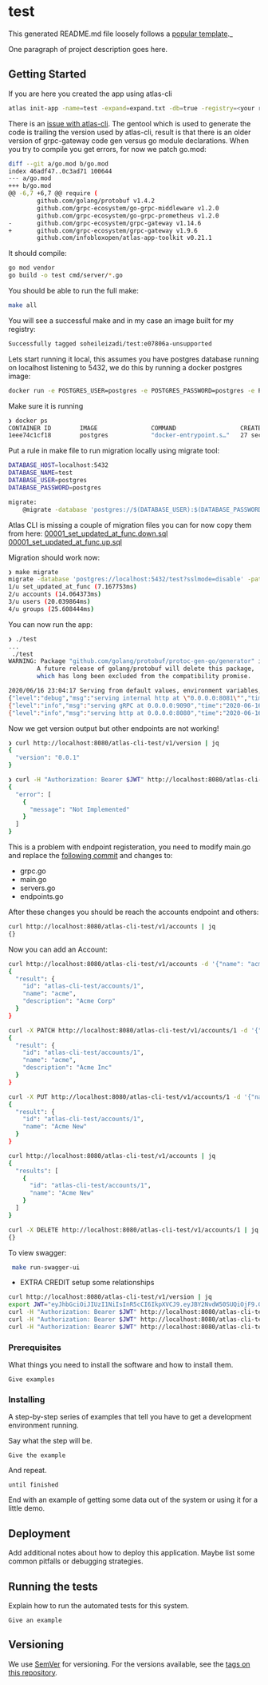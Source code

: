 # test

This generated README.md file loosely follows a [popular template](https://gist.github.com/PurpleBooth/109311bb0361f32d87a2)._

One paragraph of project description goes here.

## Getting Started

If you are here you created the app using atlas-cli
```bash
atlas init-app -name=test -expand=expand.txt -db=true -registry=<your registry> -gateway -health -helm
```

There is an [issue with atlas-cli](https://github.com/infobloxopen/atlas-cli/issues/60).
The gentool which is used to generate the code is trailing the version used
by atlas-cli, result is that there
is an older version of grpc-gateway code gen versus go module declarations.
When you try to compile you get errors, for now we patch go.mod:
```bash
diff --git a/go.mod b/go.mod
index 46adf47..0c3ad71 100644
--- a/go.mod
+++ b/go.mod
@@ -6,7 +6,7 @@ require (
        github.com/golang/protobuf v1.4.2
        github.com/grpc-ecosystem/go-grpc-middleware v1.2.0
        github.com/grpc-ecosystem/go-grpc-prometheus v1.2.0
-       github.com/grpc-ecosystem/grpc-gateway v1.14.6
+       github.com/grpc-ecosystem/grpc-gateway v1.9.6
        github.com/infobloxopen/atlas-app-toolkit v0.21.1
```

It should compile:

```bash
go mod vendor
go build -o test cmd/server/*.go
```

You should be able to run the full make:
```bash
make all
```
You will see a successful make and in my case an image built for my registry:
```bash
Successfully tagged soheileizadi/test:e07806a-unsupported
```

Lets start running it local, this assumes you have postgres database running on
localhost listening to 5432, we do this by running a docker postgres image:
```bash
docker run -e POSTGRES_USER=postgres -e POSTGRES_PASSWORD=postgres -e POSTGRES_DB=atlas_cli_test -p 5432:5432 postgres
```

Make sure it is running
```bash
❯ docker ps
CONTAINER ID        IMAGE               COMMAND                  CREATED             STATUS              PORTS                    NAMES
1eee74c1cf18        postgres            "docker-entrypoint.s…"   27 seconds ago      Up 26 seconds       0.0.0.0:5432->5432/tcp   objective_leavitt
```

Put a rule in make file to run migration locally using migrate tool:
```bash
DATABASE_HOST=localhost:5432
DATABASE_NAME=test
DATABASE_USER=postgres
DATABASE_PASSWORD=postgres

migrate:
    @migrate -database 'postgres://$(DATABASE_USER):$(DATABASE_PASSWORD)@$(DATABASE_HOST)/$(DATABASE_NAME)?sslmode=disable' -path ./db/migration up
```

Atlas CLI is missing a couple of migration files you can for now copy them from here:
[00001_set_updated_at_func.down.sql](https://github.com/seizadi/cmdb/blob/master/db/migrations/00001_set_updated_at_func.down.sql)
[00001_set_updated_at_func.up.sql](https://github.com/seizadi/cmdb/blob/master/db/migrations/00001_set_updated_at_func.up.sql)

Migration should work now:
```bash
❯ make migrate
migrate -database 'postgres://localhost:5432/test?sslmode=disable' -path ./db/migration up
1/u set_updated_at_func (7.167753ms)
2/u accounts (14.064373ms)
3/u users (20.039864ms)
4/u groups (25.608444ms)
```

You can now run the app:
```bash
❯ ./test
...
 ./test
WARNING: Package "github.com/golang/protobuf/protoc-gen-go/generator" is deprecated.
        A future release of golang/protobuf will delete this package,
        which has long been excluded from the compatibility promise.

2020/06/16 23:04:17 Serving from default values, environment variables, and/or flags
{"level":"debug","msg":"serving internal http at \"0.0.0.0:8081\"","time":"2020-06-16T23:04:17-07:00"}
{"level":"info","msg":"serving gRPC at 0.0.0.0:9090","time":"2020-06-16T23:04:17-07:00"}
{"level":"info","msg":"serving http at 0.0.0.0:8080","time":"2020-06-16T23:04:17-07:00"}
```
Now we get version output but other endpoints are not working!
```bash
❯ curl http://localhost:8080/atlas-cli-test/v1/version | jq
{
  "version": "0.0.1"
}

❯ curl -H "Authorization: Bearer $JWT" http://localhost:8080/atlas-cli-test/v1/accounts | jq
{
  "error": [
    {
      "message": "Not Implemented"
    }
  ]
}
```

This is a problem with endpoint registeration, you need to modify main.go and replace the 
[following commit](https://github.com/seizadi/atlas-cli-test/commit/ef6b060a42756b990a2f3840f59a6bf9bbf7dd9c)
and changes to:
   * grpc.go
   * main.go
   * servers.go
   * endpoints.go

After these changes you should be reach the accounts endpoint and others:
```bash
curl http://localhost:8080/atlas-cli-test/v1/accounts | jq
{}
```
Now you can add an Account:
```bash
curl http://localhost:8080/atlas-cli-test/v1/accounts -d '{"name": "acme", "description": "Acme Corp"}' | jq
{
  "result": {
    "id": "atlas-cli-test/accounts/1",
    "name": "acme",
    "description": "Acme Corp"
  }
}

curl -X PATCH http://localhost:8080/atlas-cli-test/v1/accounts/1 -d '{"description": "Acme Inc"}' | jq
{
  "result": {
    "id": "atlas-cli-test/accounts/1",
    "name": "acme",
    "description": "Acme Inc"
  }
}

curl -X PUT http://localhost:8080/atlas-cli-test/v1/accounts/1 -d '{"name": "Acme New"}' | jq
{
  "result": {
    "id": "atlas-cli-test/accounts/1",
    "name": "Acme New"
  }
}

curl http://localhost:8080/atlas-cli-test/v1/accounts | jq
{
  "results": [
    {
      "id": "atlas-cli-test/accounts/1",
      "name": "Acme New"
    }
  ]
}

curl -X DELETE http://localhost:8080/atlas-cli-test/v1/accounts/1 | jq
{}
```
To view swagger:
```bash
 make run-swagger-ui 
```

- EXTRA CREDIT setup some relationships

```bash
curl http://localhost:8080/atlas-cli-test/v1/version | jq
export JWT="eyJhbGciOiJIUzI1NiIsInR5cCI6IkpXVCJ9.eyJBY2NvdW50SUQiOjF9.GsXyFDDARjXe1t9DPo2LIBKHEal3O7t3vLI3edA7dGU"
curl -H "Authorization: Bearer $JWT" http://localhost:8080/atlas-cli-test/v1/accounts
curl -H "Authorization: Bearer $JWT" http://localhost:8080/atlas-cli-test/v1/users
curl -H "Authorization: Bearer $JWT" http://localhost:8080/atlas-cli-test/v1/groups
```

### Prerequisites

What things you need to install the software and how to install them.

```
Give examples
```

### Installing

A step-by-step series of examples that tell you have to get a development environment running.

Say what the step will be.

```
Give the example
```

And repeat.

```
until finished
```

End with an example of getting some data out of the system or using it for a little demo.



## Deployment

Add additional notes about how to deploy this application. Maybe list some common pitfalls or debugging strategies.

## Running the tests

Explain how to run the automated tests for this system.

```
Give an example
```

## Versioning

We use [SemVer](http://semver.org/) for versioning. For the versions available, see the [tags on this repository](https://github.com/apptriton/test/tags).
